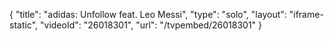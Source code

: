 {
    "title": "adidas: Unfollow feat. Leo Messi",
    "type": "solo",
    "layout": "iframe-static",
    "videoId": "26018301",
    "url": "\/tvpembed\/26018301"
}